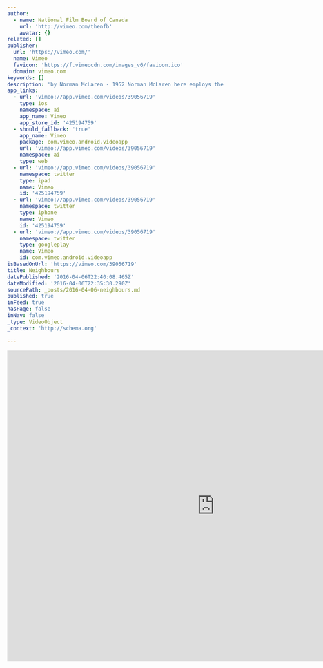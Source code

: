 ```yaml
---
author:
  - name: National Film Board of Canada
    url: 'http://vimeo.com/thenfb'
    avatar: {}
related: []
publisher:
  url: 'https://vimeo.com/'
  name: Vimeo
  favicon: 'https://f.vimeocdn.com/images_v6/favicon.ico'
  domain: vimeo.com
keywords: []
description: 'by Norman McLaren - 1952 Norman McLaren here employs the principles normally used to put drawings or puppets into motion to animate live actors. The story is a parable about two people who come to blows over the possession of a flower. Production : National Film Board of Canada (nfb.ca)'
app_links:
  - url: 'vimeo://app.vimeo.com/videos/39056719'
    type: ios
    namespace: ai
    app_name: Vimeo
    app_store_id: '425194759'
  - should_fallback: 'true'
    app_name: Vimeo
    package: com.vimeo.android.videoapp
    url: 'vimeo://app.vimeo.com/videos/39056719'
    namespace: ai
    type: web
  - url: 'vimeo://app.vimeo.com/videos/39056719'
    namespace: twitter
    type: ipad
    name: Vimeo
    id: '425194759'
  - url: 'vimeo://app.vimeo.com/videos/39056719'
    namespace: twitter
    type: iphone
    name: Vimeo
    id: '425194759'
  - url: 'vimeo://app.vimeo.com/videos/39056719'
    namespace: twitter
    type: googleplay
    name: Vimeo
    id: com.vimeo.android.videoapp
isBasedOnUrl: 'https://vimeo.com/39056719'
title: Neighbours
datePublished: '2016-04-06T22:40:08.465Z'
dateModified: '2016-04-06T22:35:30.290Z'
sourcePath: _posts/2016-04-06-neighbours.md
published: true
inFeed: true
hasPage: false
inNav: false
_type: VideoObject
_context: 'http://schema.org'

---
```

<iframe src="https://cdn.embedly.com/widgets/media.html?src=https%3A%2F%2Fplayer.vimeo.com%2Fvideo%2F39056719&amp;url=https%3A%2F%2Fvimeo.com%2F39056719&amp;image=http%3A%2F%2Fi.vimeocdn.com%2Fvideo%2F458042117_960.jpg&amp;key=b7d04c9b404c499eba89ee7072e1c4f7&amp;type=text%2Fhtml&amp;schema=vimeo" width="960" height="720" scrolling="no" frameborder="0" allowfullscreen="allowfullscreen" style=""></iframe>